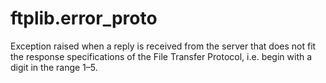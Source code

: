 # ftplib.error_proto

Exception raised when a reply is received from the server that does not fit the response specifications of the File Transfer Protocol, i.e. begin with a digit in the range 1–5.